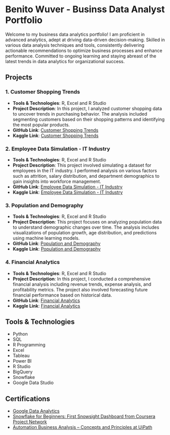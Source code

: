 
# Benito Wuver - Businss Data Analyst Portfolio

Welcome to my business data analytics portfolio! I am proficient in advanced analytics, adept at driving data-driven decision-making. Skilled in various data analysis techniques and tools, consistently delivering actionable recommendations to optimize business processes and enhance performance. Committed to ongoing learning and staying abreast of the latest trends in data analytics for organizational success.

## Projects

### 1. Customer Shopping Trends
- **Tools & Technologies**: R, Excel and R Studio
- **Project Description**: In this project, I analyzed customer shopping data to uncover trends in purchasing behavior. The analysis included segmenting customers based on their shopping patterns and identifying the most popular products.
- **GitHub Link**: [Customer Shopping Trends](https://github.com/cliffinn/customer-shopping-trends)
- **Kaggle Link**: [Customer Shopping Trends](https://www.kaggle.com/code/benitoitelewuver/customer-shopping-trends-datasets)

### 2. Employee Data Simulation - IT Industry
- **Tools & Technologies**: R, Excel and R Studio
- **Project Description**: This project involved simulating a dataset for employees in the IT industry. I performed analysis on various factors such as attrition, salary distribution, and department demographics to gain insights into workforce management.
- **GitHub Link**: [Employee Data Simulation - IT Industry](https://github.com/cliffinn/employee-data-simulation)
- **Kaggle Link**: [Employee Data Simulation - IT Industry](https://www.kaggle.com/code/benitoitelewuver/employee-data-simulation-dataset-eda-in-r)

### 3. Population and Demography
- **Tools & Technologies**: R, Excel and R Studio
- **Project Description**: This project focuses on analyzing population data to understand demographic changes over time. The analysis includes visualizations of population growth, age distribution, and predictions using machine learning models.
- **GitHub Link**: [Population and Demography](https://github.com/cliffinn/population-and-demography)
- **Kaggle Link**: [Population and Demography](https://www.kaggle.com/code/benitoitelewuver/population-and-demography-datasets)

### 4. Financial Analytics
- **Tools & Technologies**: R, Excel and R Studio
- **Project Description**: In this project, I conducted a comprehensive financial analysis including revenue trends, expense analysis, and profitability metrics. The project also involved forecasting future financial performance based on historical data.
- **GitHub Link**: [Financial Analytics](https://github.com/cliffinn/financial-analytics)
- **Kaggle Link**: [Financial Analytics](https://www.kaggle.com/code/benitoitelewuver/financial-analytics-datasets)


## Tools & Technologies
- Python
- SQL
- R Programming
- Excel
- Tableau
- Power BI
- R Studio
- BigQuery
- Snowflake
- Google Data Studio

## Certifications
- [Google Data Analytics](https://www.coursera.org/account/accomplishments/professional-cert/BPTFSXB95SHQ?utm_source=link&utm_medium=certificate&utm_content=cert_image&utm_campaign=sharing_cta&utm_product=prof)
- [Snowflake for Beginners: First Snowsight Dashboard from Coursera Project Network](https://coursera.org/share/18d725a64e8ce010f0532e5ec580096e)
- [Automation Business Analysis – Concepts and Principles at UiPath](https://coursera.org/share/44a1cbee5a897c36568bcb968f150df7)

